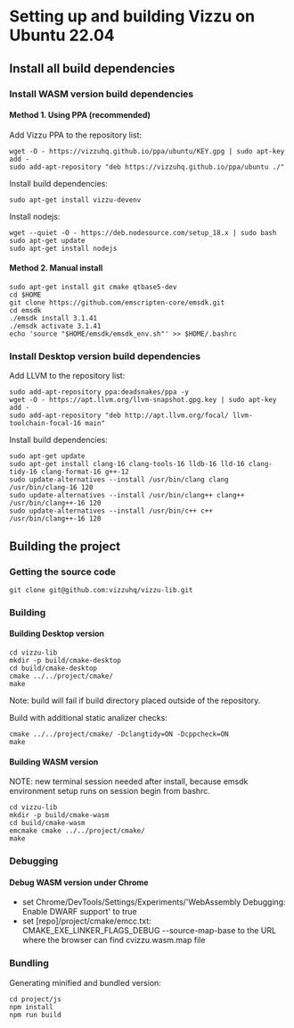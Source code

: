 # Setting up and building Vizzu on Ubuntu 22.04

## Install all build dependencies

### Install WASM version build dependencies

#### Method 1. Using PPA (recommended)

Add Vizzu PPA to the repository list:

```
wget -O - https://vizzuhq.github.io/ppa/ubuntu/KEY.gpg | sudo apt-key add -
sudo add-apt-repository "deb https://vizzuhq.github.io/ppa/ubuntu ./"
```

Install build dependencies:

```
sudo apt-get install vizzu-devenv
```

Install nodejs:

```
wget --quiet -O - https://deb.nodesource.com/setup_18.x | sudo bash
sudo apt-get update
sudo apt-get install nodejs
```

#### Method 2. Manual install

```
sudo apt-get install git cmake qtbase5-dev
cd $HOME
git clone https://github.com/emscripten-core/emsdk.git
cd emsdk
./emsdk install 3.1.41
./emsdk activate 3.1.41
echo 'source "$HOME/emsdk/emsdk_env.sh"' >> $HOME/.bashrc
```

### Install Desktop version build dependencies

Add LLVM to the repository list:

```
sudo add-apt-repository ppa:deadsnakes/ppa -y
wget -O - https://apt.llvm.org/llvm-snapshot.gpg.key | sudo apt-key add -
sudo add-apt-repository "deb http://apt.llvm.org/focal/ llvm-toolchain-focal-16 main"
```

Install build dependencies:

```
sudo apt-get update
sudo apt-get install clang-16 clang-tools-16 lldb-16 lld-16 clang-tidy-16 clang-format-16 g++-12
sudo update-alternatives --install /usr/bin/clang clang /usr/bin/clang-16 120
sudo update-alternatives --install /usr/bin/clang++ clang++ /usr/bin/clang++-16 120
sudo update-alternatives --install /usr/bin/c++ c++ /usr/bin/clang++-16 120
```

## Building the project

### Getting the source code

```
git clone git@github.com:vizzuhq/vizzu-lib.git
```

### Building

#### Building Desktop version

```
cd vizzu-lib
mkdir -p build/cmake-desktop
cd build/cmake-desktop
cmake ../../project/cmake/
make
```

Note: build will fail if build directory placed outside of the repository.

Build with additional static analizer checks:

```
cmake ../../project/cmake/ -Dclangtidy=ON -Dcppcheck=ON
make
```

#### Building WASM version

NOTE: new terminal session needed after install, because emsdk environment setup runs on session begin from bashrc.

```
cd vizzu-lib
mkdir -p build/cmake-wasm
cd build/cmake-wasm
emcmake cmake ../../project/cmake/
make
```

### Debugging

#### Debug WASM version under Chrome

- set Chrome/DevTools/Settings/Experiments/'WebAssembly Debugging: Enable DWARF support' to true
- set [repo]/project/cmake/emcc.txt: CMAKE_EXE_LINKER_FLAGS_DEBUG --source-map-base to the URL where the browser can find cvizzu.wasm.map file

### Bundling

Generating minified and bundled version:
```
cd project/js
npm install
npm run build
```

